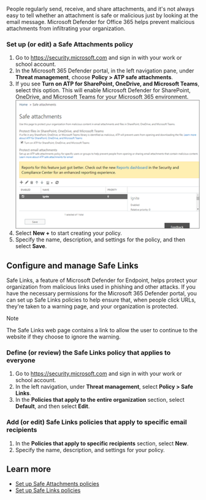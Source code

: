 People regularly send, receive, and share attachments, and it's not always easy to tell whether an attachment is safe or malicious just by looking at the email message. Microsoft Defender for Office 365 helps prevent malicious attachments from infiltrating your organization.

### Set up (or edit) a Safe Attachments policy
1.	Go to https://security.microsoft.com and sign in with your work or school account.
2.	In the Microsoft 365 Defender portal, in the left navigation pane, under **Threat management**, choose **Policy > ATP safe attachments**.
3.	If you see **Turn on ATP for SharePoint, OneDrive, and Microsoft Teams**, select this option. This will enable Microsoft Defender for SharePoint, OneDrive, and Microsoft Teams for your Microsoft 365 environment.
   ![A screenshot of the safe attachments reports page](../media/attachment-report.png)
4.	Select **New +** to start creating your policy.
5.	Specify the name, description, and settings for the policy, and then select **Save**.

## Configure and manage Safe Links
Safe Links, a feature of Microsoft Defender for Endpoint, helps protect your organization from malicious links used in phishing and other attacks. If you have the necessary permissions for the Microsoft 365 Defender portal, you can set up Safe Links policies to help ensure that, when people click URLs, they're taken to a warning page, and your organization is protected. 

>[!NOTE]
> The Safe Links web page contains a link to allow the user to continue to the website if they choose to ignore the warning. 

### Define (or review) the Safe Links policy that applies to everyone
1.	Go to https://security.microsoft.com and sign in with your work or school account.
2.	In the left navigation, under **Threat management**, select **Policy > Safe Links**.
3.	In the **Policies that apply to the entire organization** section, select **Default**, and then select **Edit**.

### Add (or edit) Safe Links policies that apply to specific email recipients

1.	In the **Policies that apply to specific recipients** section, select **New**.
5.	Specify the name, description, and settings for your policy.

## Learn more

- [Set up Safe Attachments policies](/microsoft-365/security/office-365-security/set-up-atp-safe-attachments-policies?azure-portal=true)
- [Set up Safe Links policies](/microsoft-365/security/office-365-security/set-up-atp-safe-links-policies?azure-portal=true)


